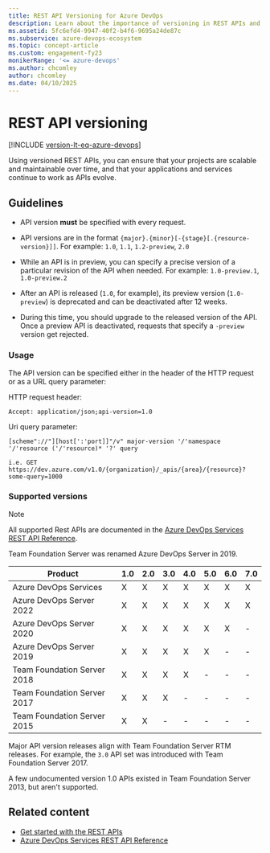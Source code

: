 ```yaml
---
title: REST API Versioning for Azure DevOps
description: Learn about the importance of versioning in REST APIs and explore guidance on implementing versioning in your projects in Azure DevOps.
ms.assetid: 5fc6efd4-9947-40f2-b4f6-9695a24de87c
ms.subservice: azure-devops-ecosystem
ms.topic: concept-article
ms.custom: engagement-fy23
monikerRange: '<= azure-devops'
ms.author: chcomley
author: chcomley
ms.date: 04/10/2025
---
```


# REST API versioning

[!INCLUDE [version-lt-eq-azure-devops](../../includes/version-lt-eq-azure-devops.md)]

Using versioned REST APIs, you can ensure that your projects are scalable and maintainable over time, and that your applications and services continue to work as APIs evolve.

## Guidelines

* API version **must** be specified with every request.

* API versions are in the format `{major}.{minor}[-{stage}[.{resource-version}]]`. For example: `1.0`, `1.1`, `1.2-preview`, `2.0`

* While an API is in preview, you can specify a precise version of a particular revision of the API when needed. For example: `1.0-preview.1`, `1.0-preview.2`

* After an API is released (`1.0`, for example), its preview version (`1.0-preview`) is deprecated and can be deactivated after 12 weeks.

* During this time, you should upgrade to the released version of the API. Once a preview API is deactivated, requests that specify a `-preview` version get rejected.

### Usage

The API version can be specified either in the header of the HTTP request or as a URL query parameter:

HTTP request header:

```http
Accept: application/json;api-version=1.0
```

Uri query parameter:

```
[scheme"://"][host[':'port]]"/v" major-version '/'namespace '/'resource ('/'resource)* '?' query

i.e. GET https://dev.azure.com/v1.0/{organization}/_apis/{area}/{resource}?some-query=1000
```

### Supported versions

> [!NOTE]
> All supported Rest APIs are documented in the [Azure DevOps Services REST API Reference](/rest/api/azure/devops).

Team Foundation Server was renamed Azure DevOps Server in 2019.

| Product                     | 1.0 | 2.0 | 3.0 | 4.0 | 5.0 | 6.0 | 7.0 |
|-----------------------------|-----|-----|-----|-----|-----|-----|-----|
| Azure DevOps Services       | X   | X   | X   | X   | X   | X   | X   |
| Azure DevOps Server 2022    | X   | X   | X   | X   | X   | X   | X   |
| Azure DevOps Server 2020    | X   | X   | X   | X   | X   | X   | -   |
| Azure DevOps Server 2019    | X   | X   | X   | X   | X   | -   | -   |
| Team Foundation Server 2018 | X   | X   | X   | X   | -   | -   | -   |
| Team Foundation Server 2017 | X   | X   | X   | -   | -   | -   | -   |
| Team Foundation Server 2015 | X   | X   | -   | -   | -   | -   | -   |

Major API version releases align with Team Foundation Server RTM releases. For example, the `3.0` API set was introduced with Team Foundation Server 2017.

A few undocumented version 1.0 APIs existed in Team Foundation Server 2013, but aren't supported.

## Related content

* [Get started with the REST APIs](../how-to/call-rest-api.md)
* [Azure DevOps Services REST API Reference](/rest/api/azure/devops/)
